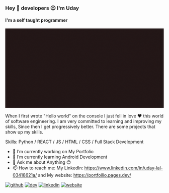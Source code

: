 ### Hey 👋 developers 😉 I'm Uday
#### I'm a self taught programmer
![I'm a self taught programmer](https://raw.githubusercontent.com/Uday-lal/Uday-lal/main/bannerGif.gif)

When I first wrote "Hello world" on the console I just
fell in love ❤ this world of software engineering. I am very committed to learning and improving my skills, Since then I get progressively better. There are some projects that show up my
skills.

Skills: Python / REACT / JS / HTML / CSS / Full Stack Development

- 🔭 I’m currently working on My Portfolio 
- 🌱 I’m currently learning Android Development 
- 💬 Ask me about Anything 😊 
- 📫 How to reach me: My LinkedIn: https://www.linkedin.com/in/uday-lal-03418621a/ and My website: https://portfoilio.pages.dev/ 


[<img src='https://cdn.jsdelivr.net/npm/simple-icons@3.0.1/icons/github.svg' alt='github' height='40'>](https://github.com/https://github.com/Uday-lal/)  [<img src='https://cdn.jsdelivr.net/npm/simple-icons@3.0.1/icons/dev-dot-to.svg' alt='dev' height='40'>](https://dev.to/https://dev.to/udaylal)  [<img src='https://cdn.jsdelivr.net/npm/simple-icons@3.0.1/icons/linkedin.svg' alt='linkedin' height='40'>](https://www.linkedin.com/in/https://www.linkedin.com/in/uday-lal-03418621a//)  [<img src='https://cdn.jsdelivr.net/npm/simple-icons@3.0.1/icons/icloud.svg' alt='website' height='40'>](https://portfoilio.pages.dev/)  
